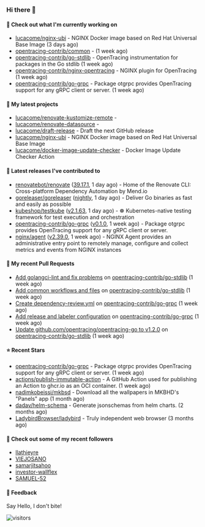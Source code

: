 ### Hi there 👋

#### 👷 Check out what I'm currently working on

- [lucacome/nginx-ubi](https://github.com/lucacome/nginx-ubi) - NGINX Docker image based on Red Hat Universal Base Image (3 days ago)
- [opentracing-contrib/common](https://github.com/opentracing-contrib/common) -  (1 week ago)
- [opentracing-contrib/go-stdlib](https://github.com/opentracing-contrib/go-stdlib) - OpenTracing instrumentation for packages in the Go stdlib (1 week ago)
- [opentracing-contrib/nginx-opentracing](https://github.com/opentracing-contrib/nginx-opentracing) - NGINX plugin for OpenTracing (1 week ago)
- [opentracing-contrib/go-grpc](https://github.com/opentracing-contrib/go-grpc) - Package otgrpc provides OpenTracing support for any gRPC client or server. (1 week ago)

#### 🌱 My latest projects

- [lucacome/renovate-kustomize-remote](https://github.com/lucacome/renovate-kustomize-remote) - 
- [lucacome/renovate-datasource](https://github.com/lucacome/renovate-datasource) - 
- [lucacome/draft-release](https://github.com/lucacome/draft-release) - Draft the next GitHub release
- [lucacome/nginx-ubi](https://github.com/lucacome/nginx-ubi) - NGINX Docker image based on Red Hat Universal Base Image
- [lucacome/docker-image-update-checker](https://github.com/lucacome/docker-image-update-checker) - Docker Image Update Checker Action

#### 🔭 Latest releases I've contributed to

- [renovatebot/renovate](https://github.com/renovatebot/renovate) ([39.17.1](https://github.com/renovatebot/renovate/releases/tag/39.17.1), 1 day ago) - Home of the Renovate CLI: Cross-platform Dependency Automation by Mend.io
- [goreleaser/goreleaser](https://github.com/goreleaser/goreleaser) ([nightly](https://github.com/goreleaser/goreleaser/releases/tag/nightly), 1 day ago) - Deliver Go binaries as fast and easily as possible
- [kubeshop/testkube](https://github.com/kubeshop/testkube) ([v2.1.63](https://github.com/kubeshop/testkube/releases/tag/v2.1.63), 1 day ago) - ☸️ Kubernetes-native testing framework for test execution and orchestration
- [opentracing-contrib/go-grpc](https://github.com/opentracing-contrib/go-grpc) ([v0.1.0](https://github.com/opentracing-contrib/go-grpc/releases/tag/v0.1.0), 1 week ago) - Package otgrpc provides OpenTracing support for any gRPC client or server.
- [nginx/agent](https://github.com/nginx/agent) ([v2.39.0](https://github.com/nginx/agent/releases/tag/v2.39.0), 1 week ago) - NGINX Agent provides an administrative entry point to remotely manage, configure and collect metrics and events from NGINX instances

#### 🔨 My recent Pull Requests

- [Add golangci-lint and fix problems](https://github.com/opentracing-contrib/go-stdlib/pull/75) on [opentracing-contrib/go-stdlib](https://github.com/opentracing-contrib/go-stdlib) (1 week ago)
- [Add common workflows and files](https://github.com/opentracing-contrib/go-stdlib/pull/74) on [opentracing-contrib/go-stdlib](https://github.com/opentracing-contrib/go-stdlib) (1 week ago)
- [Create dependency-review.yml](https://github.com/opentracing-contrib/go-grpc/pull/28) on [opentracing-contrib/go-grpc](https://github.com/opentracing-contrib/go-grpc) (1 week ago)
- [Add release and labeler configuration](https://github.com/opentracing-contrib/go-grpc/pull/27) on [opentracing-contrib/go-grpc](https://github.com/opentracing-contrib/go-grpc) (1 week ago)
- [Update github.com/opentracing/opentracing-go to v1.2.0](https://github.com/opentracing-contrib/go-stdlib/pull/69) on [opentracing-contrib/go-stdlib](https://github.com/opentracing-contrib/go-stdlib) (1 week ago)

#### ⭐ Recent Stars

- [opentracing-contrib/go-grpc](https://github.com/opentracing-contrib/go-grpc) - Package otgrpc provides OpenTracing support for any gRPC client or server. (1 week ago)
- [actions/publish-immutable-action](https://github.com/actions/publish-immutable-action) - A GitHub Action used for publishing an Action to ghcr.io as an OCI container.  (1 week ago)
- [nadimkobeissi/mkbsd](https://github.com/nadimkobeissi/mkbsd) - Download all the wallpapers in MKBHD&#39;s &#34;Panels&#34; app (1 month ago)
- [dadav/helm-schema](https://github.com/dadav/helm-schema) - Generate jsonschemas from helm charts. (2 months ago)
- [LadybirdBrowser/ladybird](https://github.com/LadybirdBrowser/ladybird) - Truly independent web browser (3 months ago)

#### 👯 Check out some of my recent followers

- [llathieyre](https://github.com/llathieyre)
- [VIEJOSANO](https://github.com/VIEJOSANO)
- [samarjitsahoo](https://github.com/samarjitsahoo)
- [investor-wallflex](https://github.com/investor-wallflex)
- [SAMUEL-52](https://github.com/SAMUEL-52)

#### 💬 Feedback

Say Hello, I don't bite!

![visitors](https://visitor-badge.laobi.icu/badge?page_id=lucacome.visitor-badge)
#
